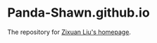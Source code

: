# Panda-Shawn.github.io
The repository for [Zixuan Liu's homepage](https://panda-shawn.github.io/).
